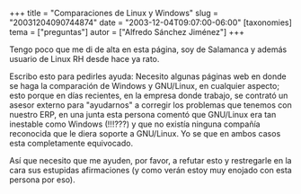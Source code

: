 +++
title = "Comparaciones de Linux y Windows"
slug = "20031204090744874"
date = "2003-12-04T09:07:00-06:00"
[taxonomies]
tema = ["preguntas"]
autor = ["Alfredo Sánchez Jiménez"]
+++

Tengo poco que me di de alta en esta página, soy de Salamanca y además
usuario de Linux RH desde hace ya rato.

Escribo esto para pedirles ayuda: Necesito algunas páginas web en donde
se haga la comparación de Windows y GNU/Linux, en cualquier aspecto;
esto porque en días recientes, en la empresa donde trabajo, se contrató
un asesor externo para &quot;ayudarnos&quot; a corregir los problemas
que tenemos con nuestro ERP, en una junta esta persona comentó que
GNU/Linux era tan inestable como Windows (!!!???) y que no existía
ninguna compañía reconocida que le diera soporte a GNU/Linux. Yo se que
en ambos casos esta completamente equivocado.

Así que necesito que me ayuden, por favor, a refutar esto y restregarle
en la cara sus estupidas afirmaciones (y como verán estoy muy enojado
con esta persona por eso).

